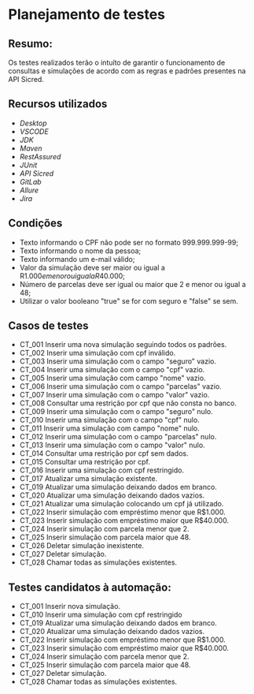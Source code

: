 # Planejamento de testes   

## Resumo: 
   Os testes realizados terão o intuíto de garantir o funcionamento de consultas e simulações de acordo com as regras e padrões presentes na API Sicred.

## Recursos utilizados 
-  *Desktop*
-  *VSCODE*
-  *JDK*
-  *Maven* 
-  *RestAssured*
-  *JUnit*
-  *API Sicred*
-  *GitLab*
-  *Allure*
-  *Jira*

## Condições

- Texto informando o CPF não pode ser no formato 999.999.999-99;
- Texto informando o nome da pessoa;
- Texto informando um e-mail válido;
- Valor da simulação deve ser maior ou igual a R$1.000 e menor ou igual a R$40.000;
- Número de parcelas deve ser igual ou maior que 2 e menor ou igual a 48;
- Utilizar o valor booleano "true" se for com seguro e "false" se sem.


## Casos de testes 

-  CT_001 Inserir uma nova simulação seguindo todos os padrões.
- 	CT_002 Inserir uma simulação com cpf inválido.
- 	CT_003 Inserir uma simulação com o campo "seguro" vazio.
-	CT_004 Inserir uma simulação com o campo "cpf" vazio.
-	CT_005 Inserir uma simulação com campo "nome" vazio.
-	CT_006 Inserir uma simulação com o campo "parcelas" vazio.
-	CT_007 Inserir uma simulação com o campo "valor" vazio.
-	CT_008 Consultar uma restrição por cpf que não consta no banco.
- 	CT_009 Inserir uma simulação com o campo "seguro" nulo.
-	CT_010 Inserir uma simulação com o campo "cpf" nulo.
-	CT_011 Inserir uma simulação com campo "nome" nulo.
-	CT_012 Inserir uma simulação com o campo "parcelas" nulo.
-	CT_013 Inserir uma simulação com o campo "valor" nulo.
-	CT_014 Consultar uma restrição por cpf sem dados.
-	CT_015 Consultar uma restrição por cpf.
-	CT_016 Inserir uma simulação com cpf restringido.
-  CT_017 Atualizar uma simulação existente.
-	CT_019 Atualizar uma simulação deixando dados em branco.
-  CT_020 Atualizar uma simulação deixando dados vazios.
-  CT_021 Atualizar uma simulação colocando um cpf já utilizado.
-  CT_022 Inserir simulação com empréstimo menor que R$1.000.
-  CT_023 Inserir simulação com empréstimo maior que R$40.000.
-	CT_024 Inserir simulação com parcela menor que 2.
-	CT_025 Inserir simulação com parcela maior que 48.
-	CT_026 Deletar simulação inexistente.
-	CT_027 Deletar simulação.
-	CT_028 Chamar todas as simulações existentes.


## Testes candidatos à automação:
-  CT_001  Inserir nova simulação.
-  CT_010 Inserir uma simulação com cpf restringido
-  CT_019 Atualizar uma simulação deixando dados em branco.
-  CT_020 Atualizar uma simulação deixando dados vazios.
-  CT_022 Inserir simulação com empréstimo menor que R$1.000.
-  CT_023 Inserir simulação com empréstimo maior que R$40.000.
-  CT_024 Inserir simulação com parcela menor que 2.
-  CT_025 Inserir simulação com parcela maior que 48.
-  CT_027 Deletar simulação. 
-  CT_028 Chamar todas as simulações existentes.